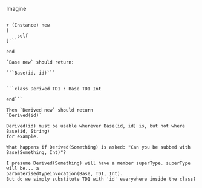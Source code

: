 Imagine 


```class Base T1 T2 : Nil

+ (Instance) new
[
    self
]```

end

`Base new` should return:

```Base(id, id)```


```class Derived TD1 : Base TD1 Int

end```

Then `Derived new` should return
`Derived(id)`

Derived(id) must be usable wherever Base(id, id) is, but not where Base(id, String)
for example.

What happens if Derived(Something) is asked: "Can you be subbed with Base(Something, Int)"?

I presume Derived(Something) will have a member superType. superType will be... a
paramterisedtypeinvocation(Base, TD1, Int).
But do we simply substitute TD1 with 'id' everywhere inside the class? 